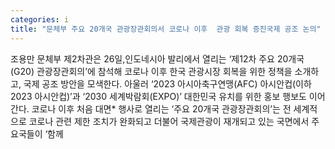 ```yaml
---
categories: i
title: "문체부 주요 20개국 관광장관회의서 코로나 이후  관광 회복 증진국제 공조 논의"
---
```

조용만 문체부 제2차관은 26일,인도네시아 발리에서 열리는 ‘제12차 주요 20개국(G20) 관광장관회의’에 참석해 코로나 이후 한국 관광시장 회복을 위한 정책을 소개하고, 국제 공조 방안을 모색한다. 아울러 ‘2023 아시아축구연맹(AFC) 아시안컵(이하 2023 아시안컵)’과 ‘2030 세계박람회(EXPO)’ 대한민국 유치를 위한 홍보 행보도 이어간다. 코로나 이후 처음 대면* 행사로 열리는 ‘주요 20개국 관광장관회의’는 전 세계적으로 코로나 관련 제한 조치가 완화되고 더불어 국제관광이 재개되고 있는 국면에서 주요국들이 ‘함께